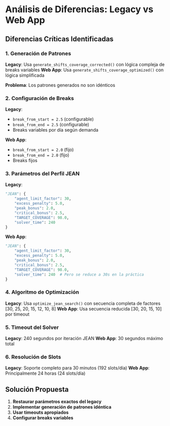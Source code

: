 # Análisis de Diferencias: Legacy vs Web App

## Diferencias Críticas Identificadas

### 1. **Generación de Patrones**
**Legacy**: Usa `generate_shifts_coverage_corrected()` con lógica compleja de breaks variables
**Web App**: Usa `generate_shifts_coverage_optimized()` con lógica simplificada

**Problema**: Los patrones generados no son idénticos

### 2. **Configuración de Breaks**
**Legacy**: 
- `break_from_start = 2.5` (configurable)
- `break_from_end = 2.5` (configurable)
- Breaks variables por día según demanda

**Web App**: 
- `break_from_start = 2.0` (fijo)
- `break_from_end = 2.0` (fijo)
- Breaks fijos

### 3. **Parámetros del Perfil JEAN**
**Legacy**:
```python
"JEAN": {
    "agent_limit_factor": 30,
    "excess_penalty": 5.0,
    "peak_bonus": 2.0,
    "critical_bonus": 2.5,
    "TARGET_COVERAGE": 98.0,
    "solver_time": 240
}
```

**Web App**:
```python
"JEAN": {
    "agent_limit_factor": 30,
    "excess_penalty": 5.0,
    "peak_bonus": 2.0,
    "critical_bonus": 2.5,
    "TARGET_COVERAGE": 98.0,
    "solver_time": 240  # Pero se reduce a 30s en la práctica
}
```

### 4. **Algoritmo de Optimización**
**Legacy**: Usa `optimize_jean_search()` con secuencia completa de factores [30, 25, 20, 15, 12, 10, 8]
**Web App**: Usa secuencia reducida [30, 20, 15, 10] por timeout

### 5. **Timeout del Solver**
**Legacy**: 240 segundos por iteración JEAN
**Web App**: 30 segundos máximo total

### 6. **Resolución de Slots**
**Legacy**: Soporte completo para 30 minutos (192 slots/día)
**Web App**: Principalmente 24 horas (24 slots/día)

## Solución Propuesta

1. **Restaurar parámetros exactos del legacy**
2. **Implementar generación de patrones idéntica**
3. **Usar timeouts apropiados**
4. **Configurar breaks variables**